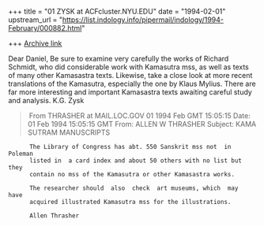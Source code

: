 +++
title = "01 ZYSK at ACFcluster.NYU.EDU"
date = "1994-02-01"
upstream_url = "https://list.indology.info/pipermail/indology/1994-February/000882.html"

+++
[Archive link](https://list.indology.info/pipermail/indology/1994-February/000882.html)

Dear Daniel,
Be sure to examine very carefully the works of Richard Schmidt, who did
considerable work with Kamasutra mss, as well as texts of many other Kamasastra
texts. Likewise, take a close look at more recent translations of the
Kamasutra, especially the one by Klaus Mylius. There are far more interesting
and important Kamasastra texts awaiting careful study and analysis.
K.G. Zysk



> From THRASHER at MAIL.LOC.GOV 01 1994 Feb GMT 15:05:15
Date: 01 Feb 1994 15:05:15 GMT
From: ALLEN W THRASHER <THRASHER at MAIL.LOC.GOV>
Subject: KAMA SUTRAM MANUSCRIPTS

          The Library of Congress has abt. 550 Sanskrit mss not  in Poleman 
          listed in  a card index and about 50 others with no list but they 
          contain no mss of the Kamasutra or other Kamasastra works. 

          The researcher should  also  check  art museums, which  may  have 
          acquired illustrated Kamasutra mss for the illustrations. 

          Allen Thrasher                                                    





